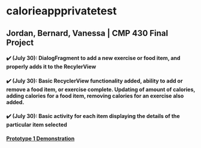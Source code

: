 # calorieappprivatetest
## Jordan, Bernard, Vanessa | CMP 430 Final Project
#### :heavy_check_mark: (July 30): DialogFragment to add a new exercise or food item, and properly adds it to the RecylerView
#### :heavy_check_mark: (July 30): Basic RecyclerView functionality added, ability to add or remove a food item, or exercise complete. Updating of amount of calories, adding calories for a food item, removing calories for an exercise also added.
#### :heavy_check_mark: (July 30): Basic activity for each item displaying the details of the particular item selected
#### <a href="https://youtu.be/KcrCj3gI48Y">Prototype 1 Demonstration</a>
